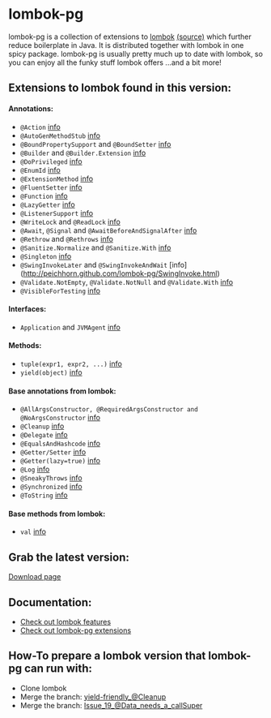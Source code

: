 # lombok-pg

lombok-pg is a collection of extensions to [lombok](http://projectlombok.org/index.html) [(source)](https://github.com/rzwitserloot/lombok) which further reduce boilerplate in Java. It is distributed together with lombok in one spicy package. lombok-pg is usually pretty much up to date with lombok, so you can enjoy all the funky stuff lombok offers ...and a bit more!

## Extensions to lombok found in this version:

#### Annotations:

- `@Action` [info](http://peichhorn.github.com/lombok-pg/Action.html)
- `@AutoGenMethodStub` [info](http://peichhorn.github.com/lombok-pg/AutoGenMethodStub.html)
- `@BoundPropertySupport` and `@BoundSetter` [info](http://peichhorn.github.com/lombok-pg/BoundProperties.html)
- `@Builder` and `@Builder.Extension` [info](http://peichhorn.github.com/lombok-pg/Builder.html)
- `@DoPrivileged` [info](http://peichhorn.github.com/lombok-pg/DoPrivileged.html)
- `@EnumId` [info](http://peichhorn.github.com/lombok-pg/EnumId.html)
- `@ExtensionMethod` [info](http://peichhorn.github.com/lombok-pg/ExtensionMethod.html)
- `@FluentSetter` [info](http://peichhorn.github.com/lombok-pg/FluentSetter.html)
- `@Function` [info](http://peichhorn.github.com/lombok-pg/Function.html)
- `@LazyGetter` [info](http://peichhorn.github.com/lombok-pg/LazyGetter.html)
- `@ListenerSupport` [info](http://peichhorn.github.com/lombok-pg/ListenerSupport.html)
- `@WriteLock` and `@ReadLock` [info](http://peichhorn.github.com/lombok-pg/Lock.html)
- `@Await`, `@Signal` and `@AwaitBeforeAndSignalAfter` [info](http://peichhorn.github.com/lombok-pg/Condition.html)
- `@Rethrow` and `@Rethrows` [info](http://peichhorn.github.com/lombok-pg/Rethrow.html)
- `@Sanitize.Normalize` and `@Sanitize.With` [info](http://peichhorn.github.com/lombok-pg/Sanitize.html)
- `@Singleton` [info](http://peichhorn.github.com/lombok-pg/Singleton.html)
- `@SwingInvokeLater` and `@SwingInvokeAndWait` [info] (http://peichhorn.github.com/lombok-pg/SwingInvoke.html)
- `@Validate.NotEmpty`, `@Validate.NotNull` and `@Validate.With` [info](http://peichhorn.github.com/lombok-pg/Validate.html)
- `@VisibleForTesting` [info](http://peichhorn.github.com/lombok-pg/VisibleForTesting.html)

#### Interfaces:

- `Application` and `JVMAgent` [info](http://peichhorn.github.com/lombok-pg/Entrypoint.html)

#### Methods:

- `tuple(expr1, expr2, ...)` [info](http://peichhorn.github.com/lombok-pg/Tuple.html)
- `yield(object)` [info](http://peichhorn.github.com/lombok-pg/Yield.html)


#### Base annotations from lombok:

- `@AllArgsConstructor, @RequiredArgsConstructor and @NoArgsConstructor` [info](http://projectlombok.org/features/Constructor.html)
- `@Cleanup` [info](http://projectlombok.org/features/Cleanup.html)
- `@Delegate` [info](http://projectlombok.org/features/Delegate.html)
- `@EqualsAndHashcode` [info](http://projectlombok.org/features/EqualsAndHashCode.html)
- `@Getter/Setter` [info](http://projectlombok.org/features/GetterSetter.html)
- `@Getter(lazy=true)` [info](http://projectlombok.org/features/GetterLazy.html)
- `@Log` [info](http://projectlombok.org/features/Log.html)
- `@SneakyThrows` [info](http://projectlombok.org/features/SneakyThrows.html)
- `@Synchronized` [info](http://projectlombok.org/features/Synchronized.html)
- `@ToString` [info](http://projectlombok.org/features/ToString.html)


#### Base methods from lombok:

- `val` [info](http://projectlombok.org/features/val.html)

## Grab the latest version:

[Download page](https://github.com/peichhorn/lombok-pg/wiki/Grab-the-latest-version)

## Documentation:
- [Check out lombok features](http://projectlombok.org/features/)
- [Check out lombok-pg extensions](http://peichhorn.github.com/lombok-pg/)

## How-To prepare a lombok version that lombok-pg can run with:

- Clone lombok
- Merge the branch: [yield-friendly_@Cleanup](https://github.com/peichhorn/lombok/tree/yield-friendly_%40Cleanup)
- Merge the branch: [Issue_19_@Data_needs_a_callSuper](https://github.com/peichhorn/lombok/tree/Issue_19_%40Data_needs_a_callSuper)
